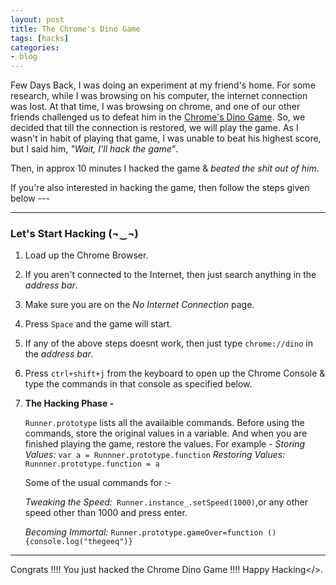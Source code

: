 ```yaml
---
layout: post
title: The Chrome's Dino Game
tags: [hacks]
categories:
- blog
---
```


Few Days Back, I was doing an experiment at my friend's home. For some research, while I was browsing on
his computer, the internet connection was lost. At that time, I was browsing on chrome, and one of our
other friends challenged us to defeat him in the [Chrome's Dino Game](#). So, we decided that till the 
connection is restored, we will play the game. As I wasn't in habit of playing that game, I was unable 
to beat his highest score, but I said him, *"Wait, I'll hack the game"*. 

Then, in approx 10 minutes I hacked the game & *beated the shit out of him*.

If you're also interested in hacking the game, then follow the steps given below ---

---

### Let's Start Hacking (¬‿¬)

1. Load up the Chrome Browser.

2. If you aren't connected to the Internet, then just search anything in the *address bar*.

3. Make sure you are on the *No Internet Connection* page.

4. Press `Space` and the game will start.

5. If any of the above steps doesnt work, then just type `chrome://dino` in the *address bar*.

6. Press `ctrl+shift+j` from the keyboard to open up the Chrome Console & type the commands in that 
   console as specified below.

7. **The Hacking Phase -**

   `Runner.prototype` lists all the availaible commands.
    Before using the commands, store the original values in a variable. 
    And when you are finished playing the game, restore the values.
    For example - 
    *Storing Values:* `var a = Runnner.prototype.function`
    *Restoring Values:* `Runnner.prototype.function = a`

    Some of the usual commands for :-

    *Tweaking the Speed:*`
      Runner.instance_.setSpeed(1000)`,or any other speed other than 1000 and press enter. 
    
    *Becoming Immortal:*
     `Runner.prototype.gameOver=function (){console.log("thegeeq")}`

---

Congrats !!!! You just hacked the Chrome Dino Game !!!! Happy Hacking</>.


